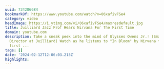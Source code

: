 ```yaml
---
uuid: 734286684
bookmarkOf: https://www.youtube.com/watch?v=06xafivFSe4
category: video
headImage: https://i.ytimg.com/vi/06xafivFSe4/maxresdefault.jpg
title: Juilliard Jazz Prof Hears Nirvana For The First Time
domain: youtube.com
description: Take a sneak peek into the mind of Ulysses Owens Jr.! (Small Ensemble
  Director at Juilliard) Watch as he listens to "In Bloom" by Nirvana for the very
  first ...
tags: []
date: '2024-02-12T12:06:03.215Z'
highlights: 
---
```




